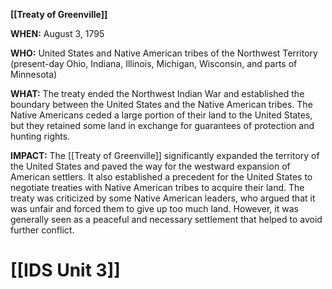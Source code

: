 **[[Treaty of Greenville]]**

**WHEN:** August 3, 1795

**WHO:** United States and Native American tribes of the Northwest Territory (present-day Ohio, Indiana, Illinois, Michigan, Wisconsin, and parts of Minnesota)

**WHAT:** The treaty ended the Northwest Indian War and established the boundary between the United States and the Native American tribes. The Native Americans ceded a large portion of their land to the United States, but they retained some land in exchange for guarantees of protection and hunting rights.

**IMPACT:** The [[Treaty of Greenville]] significantly expanded the territory of the United States and paved the way for the westward expansion of American settlers. It also established a precedent for the United States to negotiate treaties with Native American tribes to acquire their land. The treaty was criticized by some Native American leaders, who argued that it was unfair and forced them to give up too much land. However, it was generally seen as a peaceful and necessary settlement that helped to avoid further conflict.
# [[IDS Unit 3]]